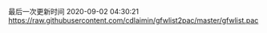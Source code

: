 最后一次更新时间 2020-09-02 04:30:21
https://raw.githubusercontent.com/cdlaimin/gfwlist2pac/master/gfwlist.pac

